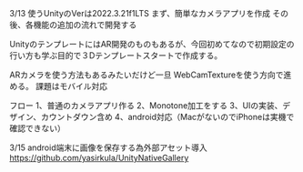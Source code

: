3/13
使うUnityのVerは2022.3.21f1LTS
まず、簡単なカメラアプリを作成
その後、各機能の追加の流れで開発する

UnityのテンプレートにはAR開発のものもあるが、今回初めてなので初期設定の行い方も学ぶ目的で３Dテンプレートスタートで作成する。

ARカメラを使う方法もあるみたいだけど一旦 WebCamTextureを使う方向で進める。
課題はモバイル対応

フロー
1、普通のカメラアプリ作る
2、Monotone加工をする
3、UIの実装、デザイン、カウントダウン含め
4、android対応（MacがないのでiPhoneは実機で確認できない）


3/15
android端末に画像を保存する為外部アセット導入
https://github.com/yasirkula/UnityNativeGallery
